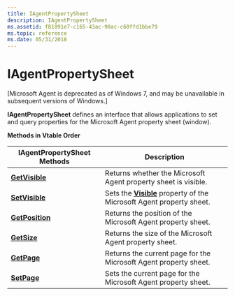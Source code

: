 ```yaml
---
title: IAgentPropertySheet
description: IAgentPropertySheet
ms.assetid: f81091e7-c165-43ac-90ac-c60ffd1bbe79
ms.topic: reference
ms.date: 05/31/2018
---
```


# IAgentPropertySheet

\[Microsoft Agent is deprecated as of Windows 7, and may be unavailable in subsequent versions of Windows.\]

**IAgentPropertySheet** defines an interface that allows applications to set and query properties for the Microsoft Agent property sheet (window).

**Methods in Vtable Order**



| IAgentPropertySheet Methods                             | Description                                                                                  |
|---------------------------------------------------------|----------------------------------------------------------------------------------------------|
| [**GetVisible**](iagentpropertysheet--getvisible.md)   | Returns whether the Microsoft Agent property sheet is visible.                               |
| [**SetVisible**](iagentpropertysheet--setvisible.md)   | Sets the [**Visible**](visible-property.md) property of the Microsoft Agent property sheet. |
| [**GetPosition**](iagentpropertysheet--getposition.md) | Returns the position of the Microsoft Agent property sheet.                                  |
| [**GetSize**](iagentpropertysheet--getsize.md)         | Returns the size of the Microsoft Agent property sheet.                                      |
| [**GetPage**](iagentpropertysheet--getpage.md)         | Returns the current page for the Microsoft Agent property sheet.                             |
| [**SetPage**](iagentpropertysheet--setpage.md)         | Sets the current page for the Microsoft Agent property sheet.                                |



 

 

 




